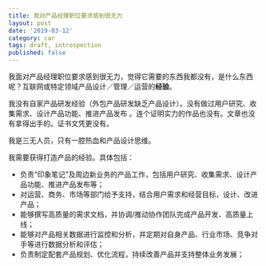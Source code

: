 ```yaml
---
title: 我对产品经理职位要求感到很无力
layout: post
date: '2019-03-12'
category: car
tags: draft, introspection
published: false
---
```


我面对产品经理职位要求感到很无力，觉得它需要的东西我都没有，是什么东西呢？互联网或特定领域产品设计／管理／运营的**经验**。

我没有自家产品研发经验（外包产品研发缺乏产品设计）。没有做过用户研究、收集需求、设计产品功能、推进产品发布
。连个证明实力的作品也没有。文章也没有拿得出手的。证书文凭更没有。

我是三无人员，只有一腔热血和产品设计思维。

我需要获得打造产品的经验。具体包括：

* 负责“印象笔记”及周边新业务的产品工作，包括用户研究、收集需求、设计产品功能、推进产品发布等；
* 对运营、商务、市场等部门给予支持，结合用户需求和经营目标，设计、改进产品；
* 能够撰写高质量的需求文档，并协调/推动协作团队完成产品开发、高质量上线；
* 能够对产品相关数据进行监控和分析，并定期对自身产品、行业市场、竞争对手等进行数据分析和评估；
* 负责制定配套产品规划、优化流程，持续改善产品并支持整体业务发展；

